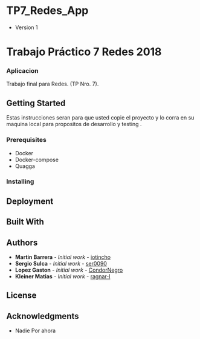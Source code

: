 # TP7_Redes_App

* Version 1

# Trabajo Práctico 7 Redes 2018

###  Aplicacion  ###

Trabajo final para Redes. (TP Nro. 7).

## Getting Started

Estas instrucciones seran para que usted copie el proyecto y lo corra en su maquina local
para propositos de desarrollo y testing . 

### Prerequisites

* Docker 
* Docker-compose
* Quagga

### Installing



## Deployment

## Built With


## Authors

* **Martin Barrera** - *Initial work* - [iotincho](https://github.com/iotincho)
* **Sergio Sulca** - *Initial work* - [ser0090](https://github.com/ser0090)
* **Lopez Gaston** - *Initial work* - [CondorNegro](https://github.com/CondorNegro)
* **Kleiner Matias** - *Initial work* - [ragnar-l](https://github.com/ragnar-l)

## License


## Acknowledgments

* Nadie Por ahora 
